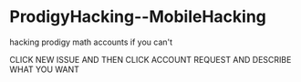 # ProdigyHacking--MobileHacking
hacking prodigy math accounts if you can't

CLICK NEW ISSUE AND THEN CLICK ACCOUNT REQUEST AND DESCRIBE WHAT YOU WANT
